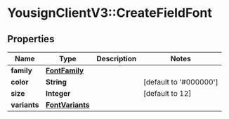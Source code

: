 # YousignClientV3::CreateFieldFont

## Properties
Name | Type | Description | Notes
------------ | ------------- | ------------- | -------------
**family** | [**FontFamily**](FontFamily.md) |  | 
**color** | **String** |  | [default to &#x27;#000000&#x27;]
**size** | **Integer** |  | [default to 12]
**variants** | [**FontVariants**](FontVariants.md) |  | 

